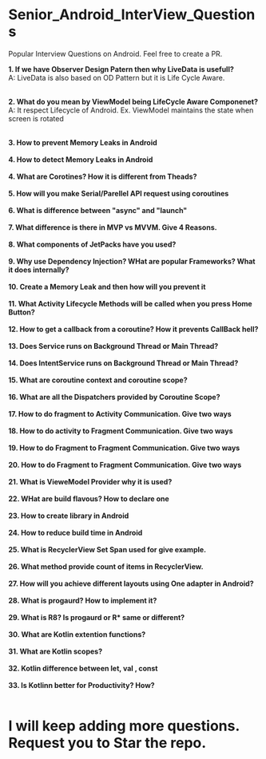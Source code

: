 # Senior_Android_InterView_Questions
Popular Interview Questions on Android. Feel free to create a PR.

<b>1.  If we have Observer Design Patern then why LiveData is usefull?</b><br>
A: LiveData is also based on OD Pattern but it is Life Cycle Aware.<br><br>


<b>2. What do you mean by ViewModel being LifeCycle Aware Componenet?</b><br>
A: It respect Lifecycle of Android. Ex. ViewModel maintains the state when screen is rotated<br><br>


<b>3. How to prevent Memory Leaks in Android</b><br><br>
<b>4. How to detect Memory Leaks in Android</b><br><br>
<b>4. What are Corotines? How it is different from Theads?</b><br><br>
<b>5. How will you make Serial/Parellel API request using coroutines</b><br><br>
<b>6. What is difference between "async" and "launch" </b><br><br>
<b>7. What difference is there in MVP vs MVVM. Give 4 Reasons.</b><br><br>
<b>8. What components of JetPacks have you used?</b><br><br>
<b>9. Why use Dependency Injection? WHat are popular Frameworks? What it does internally?</b><br><br>
<b>10. Create a Memory Leak and then how will you prevent it</b><br><br>
<b>11. What Activity Lifecycle Methods will be called when you press Home Button? </b><br><br>
<b>12. How to get a callback from a coroutine? How it prevents CallBack hell?</b><br><br>
<b>13. Does Service runs on Background Thread or Main Thread?</b><br><br>
<b>14. Does IntentService runs on Background Thread or Main Thread?</b><br><br>
<b>15. What are coroutine context and coroutine scope?</b><br><br>
<b>16. What are all the Dispatchers provided by Coroutine Scope?</b><br><br>
<b>17. How to do fragment to Activity Communication. Give two ways</b><br><br>
<b>18. How to do activity to Fragment Communication. Give two ways</b><br><br>
<b>19. How to do Fragment to Fragment Communication. Give two ways</b><br><br>
<b>20. How to do Fragment to Fragment Communication. Give two ways</b><br><br>
<b>21. What is VieweModel Provider why it is used?</b><br><br>
<b>22. WHat are build flavous? How to declare one</b><br><br>
<b>23. How to create library in Android</b><br><br>
<b>24. How to reduce build time in Android</b><br><br>
<b>25. What is RecyclerView Set Span used for give example.</b><br><br>
<b>26. What method provide count of items in RecyclerView.</b><br><br>
<b>27. How will you achieve different layouts using One adapter in Android?</b><br><br>
<b>28. What is progaurd? How to implement it?</b><br><br>
<b>29. What is R8? Is progaurd or R* same or different?</b><br><br>
<b>30. What are Kotlin extention functions?</b><br><br>
<b>31. What are Kotlin scopes?</b><br><br>
<b>32. Kotlin difference between let, val , const </b><br><br>
<b>33. Is Kotlinn better for Productivity? How? </b><br><br>

<h1> I will keep adding more questions. Request you to Star the repo.</h1>



